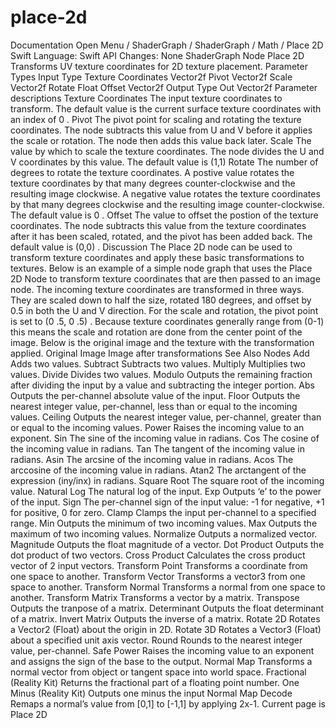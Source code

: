 # place-2d
 Documentation 
 Open Menu 
/
 ShaderGraph 
/
ShaderGraph
/
 Math 
/
 Place 2D 
Swift
Language: 
Swift
 API Changes: 
None
ShaderGraph Node
Place 2D
Transforms UV texture coordinates for 2D texture placement.
Parameter Types
Input
Type
Texture Coordinates
Vector2f
Pivot
Vector2f
Scale
Vector2f
Rotate
Float
Offset
Vector2f
Output
Type
Out
Vector2f
Parameter descriptions
Texture Coordinates
The input texture coordinates to transform. The default value is the current surface texture coordinates with an index of 
0
.
Pivot
The pivot point for scaling and rotating the texture coordinates. The node subtracts this value from 
U
 and 
V
 before it applies the scale or rotation. The node then adds this value back later.
Scale
The value by which to scale the texture coordinates. The node divides the 
U
 and 
V
 coordinates by this value. The default value is 
(1,1)
Rotate
The number of degrees to rotate the texture coordinates. A postive value rotates the texture coordinates by that many degrees counter-clockwise and the resulting image clockwise. A negative value rotates the texture coordinates by that many degrees clockwise and the resulting image counter-clockwise. The default value is 
0
.
Offset
The value to offset the postion of the texture coordinates. The node subtracts this value from the texture coordinates after it has been scaled, rotated, and the pivot has been added back. The default value is 
(0,0)
.
Discussion
The Place 2D node can be used to transform texture coordinates and apply these basic transformations to textures. Below is an example of a simple node graph that uses the Place 2D Node to transform texture coordinates that are then passed to an image node.
The incoming texture coordinates are transformed in three ways. They are scaled down to half the size, rotated 180 degrees, and offset by 0.5 in both the 
U
 and 
V
 direction. For the scale and rotation, the pivot point is set to 
(0
.5, 0
.5)
. Because texture coordinates generally range from 
(0-1)
 this means the scale and rotation are done from the center point of the image. Below is the original image and the texture with the transformation applied.
Original Image
Image after transformations
See Also
Nodes
Add
Adds two values.
Subtract
Subtracts two values.
Multiply
Multiplies two values.
Divide
Divides two values.
Modulo
Outputs the remaining fraction after dividing the input by a value and subtracting the integer portion.
Abs
Outputs the per-channel absolute value of the input.
Floor
Outputs the nearest integer value, per-channel, less than or equal to the incoming values.
Ceiling
Outputs the nearest integer value, per-channel, greater than or equal to the incoming values.
Power
Raises the incoming value to an exponent.
Sin
The sine of the incoming value in radians.
Cos
The cosine of the incoming value in radians.
Tan
The tangent of the incoming value in radians.
Asin
The arcsine of the incoming value in radians.
Acos
The arccosine of the incoming value in radians.
Atan2
The arctangent of the expression (iny/inx) in radians.
Square Root
The square root of the incoming value.
Natural Log
The natural log of the input.
Exp
Outputs ‘e’ to the power of the input.
Sign
The per-channel sign of the input value: -1 for negative, +1 for positive, 0 for zero.
Clamp
Clamps the input per-channel to a specified range.
Min
Outputs the minimum of two incoming values.
Max
Outputs the maximum of two incoming values.
Normalize
Outputs a normalized vector.
Magnitude
Outputs the float magnitude of a vector.
Dot Product
Outputs the dot product of two vectors.
Cross Product
Calculates the cross product vector of 2 input vectors.
Transform Point
Transforms a coordinate from one space to another.
Transform Vector
Transforms a vector3 from one space to another.
Transform Normal
Transforms a normal from one space to another.
Transform Matrix
Transforms a vector by a matrix.
Transpose
Outputs the tranpose of a matrix.
Determinant
Outputs the float determinant of a matrix.
Invert Matrix
Outputs the inverse of a matrix.
Rotate 2D
Rotates a Vector2 (Float) about the origin in 2D.
Rotate 3D
Rotates a Vector3 (Float) about a specified unit axis vector.
Round
Rounds to the nearest integer value, per-channel.
Safe Power
Raises the incoming value to an exponent and assigns the sign of the base to the output.
Normal Map
Transforms a normal vector from object or tangent space into world space.
Fractional (Reality
Kit)
Returns the fractional part of a floating point number.
One Minus (Reality
Kit)
Outputs one minus the input
Normal Map Decode
Remaps a normal’s value from [0,1] to [-1,1] by applying 2x-1.
 Current page is Place 2D 